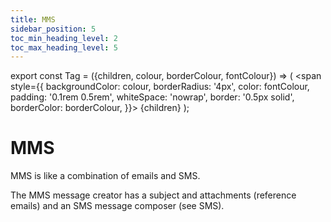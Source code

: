 ```yaml
---
title: MMS
sidebar_position: 5
toc_min_heading_level: 2
toc_max_heading_level: 5
---
```


export const Tag = ({children, colour, borderColour, fontColour}) => (
<span
style={{
    backgroundColor: colour,
    borderRadius: '4px',
    color: fontColour,
    padding: '0.1rem 0.5rem',
    whiteSpace: 'nowrap',
    border: '0.5px solid',
    borderColor: borderColour,
    }}>
{children}
</span>
);

# MMS


MMS is like a combination of emails and SMS.

The MMS message creator has a subject and attachments (reference emails) and an SMS message composer (see SMS).